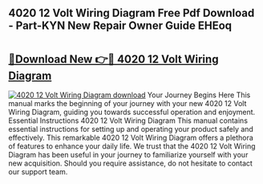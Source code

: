 ## 4020 12 Volt Wiring Diagram Free Pdf Download - Part-KYN New Repair Owner Guide EHEoq

# <h2><a href="http://dfuhc6y.blite.top/?on=4020+12+Volt+Wiring+Diagram">🔗Download New 👉🔴 4020 12 Volt Wiring Diagram</a></h2>

[![4020 12 Volt Wiring Diagram download](https://i.imgur.com/lujVjoI.png)](http://dfuhc6y.blite.top/?on=4020+12+Volt+Wiring+Diagram)
Your Journey Begins Here This manual marks the beginning of your journey with your new 4020 12 Volt Wiring Diagram, guiding you towards successful operation and enjoyment. Essential Instructions 4020 12 Volt Wiring Diagram This manual contains essential instructions for setting up and operating your product safely and effectively. This remarkable 4020 12 Volt Wiring Diagram offers a plethora of features to enhance your daily life. We trust that the 4020 12 Volt Wiring Diagram has been useful in your journey to familiarize yourself with your new acquisition. Should you require assistance, do not hesitate to contact our support team.
